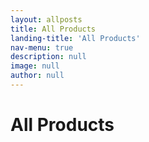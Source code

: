 ```yaml
---
layout: allposts
title: All Products
landing-title: 'All Products'
nav-menu: true
description: null
image: null
author: null
---
```


<h1>All Products</h1>
